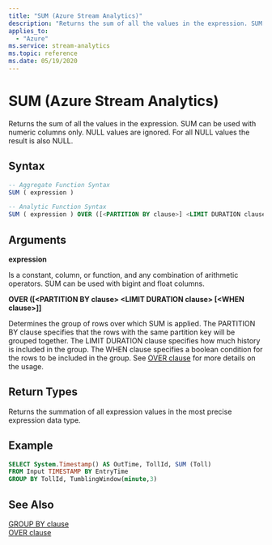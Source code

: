 ```yaml
---
title: "SUM (Azure Stream Analytics)"
description: "Returns the sum of all the values in the expression. SUM can be used with numeric columns only."
applies_to: 
  - "Azure"
ms.service: stream-analytics
ms.topic: reference
ms.date: 05/19/2020
---
```

# SUM (Azure Stream Analytics)
  Returns the sum of all the values in the expression. SUM can be used with numeric columns only. NULL values are ignored. For all NULL values the result is also NULL.
  
 ## Syntax  
  
```SQL   
-- Aggregate Function Syntax
SUM ( expression )  

-- Analytic Function Syntax
SUM ( expression ) OVER ([<PARTITION BY clause>] <LIMIT DURATION clause> [<WHEN clause>])
```  
  
## Arguments  
**expression**  
  
Is a constant, column, or function, and any combination of arithmetic operators. SUM can be used with bigint and float columns.  
  
**OVER ([\<PARTITION BY clause> \<LIMIT DURATION clause> [\<WHEN clause>]]**

Determines the group of rows over which SUM is applied. The PARTITION BY clause specifies that the rows with the same partition key will be grouped together. The LIMIT DURATION clause specifies how much history is included in the group. The WHEN clause specifies a boolean condition for the rows to be included in the group. See [OVER clause](over-azure-stream-analytics.md) for more details on the usage.

## Return Types  
 Returns the summation of all expression values in the most precise expression data type.  
  
## Example  
  
```SQL  
SELECT System.Timestamp() AS OutTime, TollId, SUM (Toll)   
FROM Input TIMESTAMP BY EntryTime  
GROUP BY TollId, TumblingWindow(minute,3)  
```

## See Also
[GROUP BY clause](group-by-azure-stream-analytics.md)   
[OVER clause](over-azure-stream-analytics.md)
